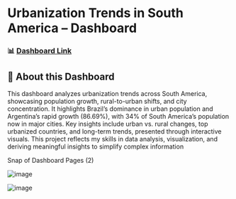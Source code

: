# Urbanization Trends in South America – Dashboard

### 📊 [Dashboard Link](https://app.powerbi.com/view?r=eyJrIjoiNzQ5MWY4OWEtNDZlYS00NGIyLWFiN2QtN2UxYTYyNjU3ZWUwIiwidCI6IjQ2NTRiNmYxLTBlNDctNDU3OS1hOGExLTAyZmU5ZDk0M2M3YiIsImMiOjl9)

## 📌 About this Dashboard
This dashboard analyzes urbanization trends across South America, showcasing population growth, rural-to-urban shifts, and city concentration. It highlights Brazil’s dominance in urban population and Argentina’s rapid growth (86.69%), with 34% of South America’s population now in major cities. Key insights include urban vs. rural changes, top urbanized countries, and long-term trends, presented through interactive visuals. This project reflects my skills in data analysis, visualization, and deriving meaningful insights to simplify complex information


Snap of Dashboard Pages (2)

![image](https://github.com/user-attachments/assets/7ec8ca6f-c4bf-4516-8f22-ef857454fc52)

![image](https://github.com/user-attachments/assets/11365fec-5de2-407b-b585-77786f8d72dd)

